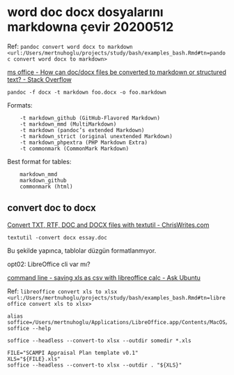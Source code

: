 
# word doc docx dosyalarını markdowna çevir 20200512 

Ref: `pandoc convert word docx to markdown <url:/Users/mertnuhoglu/projects/study/bash/examples_bash.Rmd#tn=pandoc convert word docx to markdown>`

[ms office - How can doc/docx files be converted to markdown or structured text? - Stack Overflow](https://stackoverflow.com/questions/16383237/how-can-doc-docx-files-be-converted-to-markdown-or-structured-text)

``` 
pandoc -f docx -t markdown foo.docx -o foo.markdown
``` 

Formats:

		-t markdown_github (GitHub-Flavored Markdown)  
		-t markdown_mmd (MultiMarkdown)  
		-t markdown (pandoc’s extended Markdown)  
		-t markdown_strict (original unextended Markdown)  
		-t markdown_phpextra (PHP Markdown Extra)  
		-t commonmark (CommonMark Markdown)  

Best format for tables:

		markdown_mmd
		markdown_github
		commonmark (html)

## convert doc to docx

[Convert TXT, RTF, DOC and DOCX files with textutil - ChrisWrites.com](https://www.chriswrites.com/convert-txt-rtf-doc-and-docx-files-with-textutil/)

``` 
textutil -convert docx essay.doc
``` 

Bu şekilde yapınca, tablolar düzgün formatlanmıyor. 

opt02: LibreOffice cli var mı?

[command line - saving xls as csv with libreoffice calc - Ask Ubuntu](https://askubuntu.com/questions/379416/saving-xls-as-csv-with-libreoffice-calc)

Ref: `libreoffice convert xls to xlsx <url:/Users/mertnuhoglu/projects/study/bash/examples_bash.Rmd#tn=libreoffice convert xls to xlsx>`

``` 
alias soffice=/Users/mertnuhoglu/Applications/LibreOffice.app/Contents/MacOS/soffice
soffice --help
``` 

``` 
soffice --headless --convert-to xlsx --outdir somedir *.xls
``` 

``` 
FILE="SCAMPI Appraisal Plan template v0.1"
XLS="${FILE}.xls"
soffice --headless --convert-to xlsx --outdir . "${XLS}"
``` 



